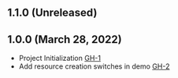 ## 1.1.0 (Unreleased)

## 1.0.0 (March 28, 2022)
- Project Initialization [GH-1](https://github.com/terraform-alicloud-modules/terraform-alicloud-acr-enterprise/pull/1)
- Add resource creation switches in demo [GH-2](https://github.com/terraform-alicloud-modules/terraform-alicloud-acr-enterprise/pull/2)